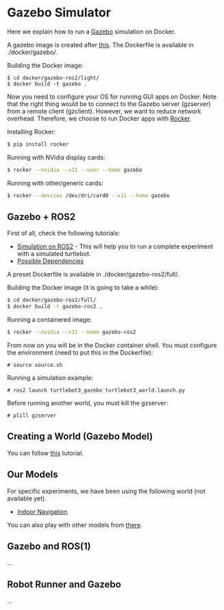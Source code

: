 # Gazebo Simulator

Here we explain how to run a [Gazebo](http://gazebosim.org/) simulation on Docker.

A gazebo image is created after [this](https://hub.docker.com/_/gazebo). The Dockerfile is available in ./docker/gazebo/.

Building the Docker image:

```
$ cd docker/gazebo-ros2/light/
$ docker build -t gazebo .
```

Now you need to configure your OS for running GUI apps on Docker. Note that the right thing would be to connect to the Gazebo server (gzserver) from a remote client (gzclient). However, we want to reduce network overhead. Therefore, we choose to run Docker apps with [Rocker](https://github.com/osrf/rocker).

Installing Rocker:
```bash
$ pip install rocker
```

Running with NVidia display cards:
```bash
$ rocker --nvidia --x11 --user --home gazebo
```

Running with other/generic cards:
```bash
$ rocker --devices /dev/dri/card0 --x11 --home gazebo
```
## Gazebo + ROS2

First of all, check the following tutorials:
- [Simulation on ROS2](https://emanual.robotis.com/docs/en/platform/turtlebot3/ros2_simulation/) - This will help you to run a complete experiment with a simulated turtlebot.
- [Possible Dependencies](https://emanual.robotis.com/docs/en/platform/turtlebot3/ros2_setup/)

A preset Dockerfile is available in ./docker/gazebo-ros2/full/.

Building the Docker image (it is going to take a while):
```bash
$ cd docker/gazebo-ros2/full/
$ docker build -t gazebo-ros2 .
```

Running a containered image:
```bash
$ rocker --nvidia --x11 --home gazebo-ros2 
```

From now on you will be in the Docker container shell. You must configure the environment (need to put this in the Dockerfile):
```
# source source.sh
```

Running a simulation example:
```
# ros2 launch turtlebot3_gazebo turtlebot3_world.launch.py
```

Before running another world, you must kill the gzserver:
```
# plill gzserver
```

## Creating a World (Gazebo Model)

You can follow [this](http://gazebosim.org/tutorials?tut=build_world) tutorial.

## Our Models

For specific experiments, we have been using the following world (not available yet).

- [Indoor Navigation](#)

You can also play with other models from [there](https://github.com/osrf/gazebo_models).

## Gazebo and ROS(1)

...

## Robot Runner and Gazebo

...
